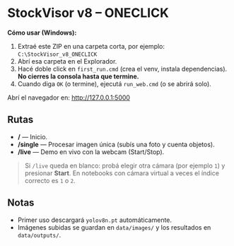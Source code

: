 # StockVisor v8 – ONECLICK

**Cómo usar (Windows):**
1) Extraé este ZIP en una carpeta corta, por ejemplo: `C:\StockVisor_v8_ONECLICK`
2) Abrí esa carpeta en el Explorador.
3) Hacé doble click en `first_run.cmd` (crea el venv, instala dependencias). **No cierres la consola hasta que termine.**
4) Cuando diga `OK` (o termine), ejecutá `run_web.cmd` (o se abrirá solo).

Abrí el navegador en: http://127.0.0.1:5000

## Rutas
- **/** — Inicio.
- **/single** — Procesar imagen única (subís una foto y cuenta objetos).
- **/live** — Demo en vivo con la webcam (Start/Stop).

> Si `/live` queda en blanco: probá elegir otra cámara (por ejemplo `1`) y presionar **Start**. 
> En notebooks con cámara virtual a veces el índice correcto es `1` o `2`.

## Notas
- Primer uso descargará `yolov8n.pt` automáticamente.
- Imágenes subidas se guardan en `data/images/` y los resultados en `data/outputs/`.
